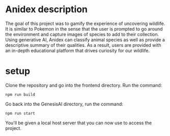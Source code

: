 # Anidex description
The goal of this project was to gamify the experience of uncovering wildlife. It is similar to Pokemon in the sense that the user is prompted to go around the environment and capture images of species to add to their collection. Using generative AI, Anidex can classify animal species as well as provide a descriptive summary of their qualities. As a result, users are provided with an in-depth educational platform that drives curiosity for our wildlife. 

# setup
Clone the repository and go into the frontend directory. Run the command:
```
npm run build
```
Go back into the GenesisAI directory, run the command:
```
npm run start
```
You'll be given a local host server that you can now use to access the project.

